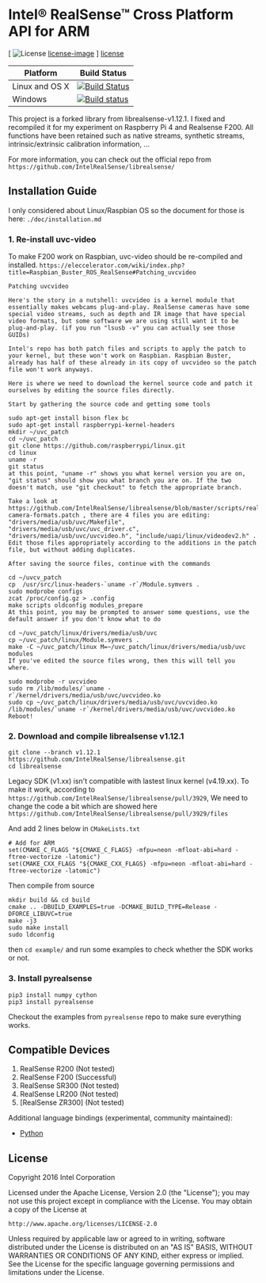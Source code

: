 # Intel® RealSense™ Cross Platform API for ARM

[ ![License] [license-image] ] [license]

[release-image]: http://img.shields.io/badge/release-1.12.0-blue.svg?style=flat
[releases]: https://github.com/IntelRealSense/librealsense/releases

[license-image]: http://img.shields.io/badge/license-Apache--2-blue.svg?style=flat
[license]: LICENSE

Platform | Build Status |
-------- | ------------ |
Linux and OS X | [![Build Status](https://travis-ci.org/IntelRealSense/librealsense.svg?branch=master)](https://travis-ci.org/IntelRealSense/librealsense) |
Windows | [![Build status](https://ci.appveyor.com/api/projects/status/y9f8qcebnb9v41y4?svg=true)](https://ci.appveyor.com/project/ddiakopoulos/librealsense) |


This project is a forked library from librealsense-v1.12.1.
I fixed and recompiled it for my experiment on Raspberry Pi 4 and Realsense F200. All functions have been retained such as native streams, synthetic streams, intrinsic/extrinsic calibration information, ...

For more information, you can check out the official repo from `https://github.com/IntelRealSense/librealsense/`


## Installation Guide

I only considered about Linux/Raspbian OS so the document for those is here: `./doc/installation.md`

### 1. Re-install uvc-video

To make F200 work on Raspbian, uvc-video should be re-compiled and installed. `https://eleccelerator.com/wiki/index.php?title=Raspbian_Buster_ROS_RealSense#Patching_uvcvideo`

```
Patching uvcvideo

Here's the story in a nutshell: uvcvideo is a kernel module that essentially makes webcams plug-and-play. RealSense cameras have some special video streams, such as depth and IR image that have special video formats, but some software we are using still want it to be plug-and-play. (if you run "lsusb -v" you can actually see those GUIDs)

Intel's repo has both patch files and scripts to apply the patch to your kernel, but these won't work on Raspbian. Raspbian Buster, already has half of these already in its copy of uvcvideo so the patch file won't work anyways.

Here is where we need to download the kernel source code and patch it ourselves by editing the source files directly.

Start by gathering the source code and getting some tools

sudo apt-get install bison flex bc
sudo apt-get install raspberrypi-kernel-headers
mkdir ~/uvc_patch
cd ~/uvc_patch
git clone https://github.com/raspberrypi/linux.git
cd linux
uname -r
git status
at this point, "uname -r" shows you what kernel version you are on, "git status" should show you what branch you are on. If the two doesn't match, use "git checkout" to fetch the appropriate branch.

Take a look at https://github.com/IntelRealSense/librealsense/blob/master/scripts/realsense-camera-formats.patch , there are 4 files you are editing: "drivers/media/usb/uvc/Makefile", "drivers/media/usb/uvc/uvc_driver.c", "drivers/media/usb/uvc/uvcvideo.h", "include/uapi/linux/videodev2.h" . Edit those files appropriately according to the additions in the patch file, but without adding duplicates.

After saving the source files, continue with the commands

cd ~/uvcv_patch
cp  /usr/src/linux-headers-`uname -r`/Module.symvers .
sudo modprobe configs
zcat /proc/config.gz > .config
make scripts oldconfig modules_prepare
At this point, you may be prompted to answer some questions, use the default answer if you don't know what to do

cd ~/uvc_patch/linux/drivers/media/usb/uvc
cp ~/uvc_patch/linux/Module.symvers .
make -C ~/uvc_patch/linux M=~/uvc_patch/linux/drivers/media/usb/uvc modules
If you've edited the source files wrong, then this will tell you where.

sudo modprobe -r uvcvideo
sudo rm /lib/modules/`uname -r`/kernel/drivers/media/usb/uvc/uvcvideo.ko
sudo cp ~/uvc_patch/linux/drivers/media/usb/uvc/uvcvideo.ko /lib/modules/`uname -r`/kernel/drivers/media/usb/uvc/uvcvideo.ko
Reboot!

```

### 2. Download and compile librealsense v1.12.1


```
git clone --branch v1.12.1 https://github.com/IntelRealSense/librealsense.git
cd librealsense
```

Legacy SDK (v1.xx) isn't compatible with lastest linux kernel (v4.19.xx). To make it work, according to `https://github.com/IntelRealSense/librealsense/pull/3929`,
We need to change the code a bit which are showed here `https://github.com/IntelRealSense/librealsense/pull/3929/files`

And add 2 lines below in `CMakeLists.txt`
```
# Add for ARM
set(CMAKE_C_FLAGS "${CMAKE_C_FLAGS} -mfpu=neon -mfloat-abi=hard -ftree-vectorize -latomic")
set(CMAKE_CXX_FLAGS "${CMAKE_CXX_FLAGS} -mfpu=neon -mfloat-abi=hard -ftree-vectorize -latomic")
```

Then compile from source

```
mkdir build && cd build
cmake .. -DBUILD_EXAMPLES=true -DCMAKE_BUILD_TYPE=Release -DFORCE_LIBUVC=true
make -j3
sudo make install
sudo ldconfig
```

then `cd example/` and run some examples to check whether the SDK works or not.

### 3. Install pyrealsense

```
pip3 install numpy cython
pip3 install pyrealsense
```

Checkout the examples from `pyrealsense` repo to make sure everything works.


## Compatible Devices

1. RealSense R200 (Not tested)
2. RealSense F200 (Successful)
3. RealSense SR300 (Not tested)
4. RealSense LR200 (Not tested)
5. [RealSense ZR300] (Not tested)


Additional language bindings (experimental, community maintained):
  * [Python](https://github.com/toinsson/pyrealsense)

## License

Copyright 2016 Intel Corporation

Licensed under the Apache License, Version 2.0 (the "License");
you may not use this project except in compliance with the License.
You may obtain a copy of the License at

    http://www.apache.org/licenses/LICENSE-2.0

Unless required by applicable law or agreed to in writing, software
distributed under the License is distributed on an "AS IS" BASIS,
WITHOUT WARRANTIES OR CONDITIONS OF ANY KIND, either express or implied.
See the License for the specific language governing permissions and
limitations under the License.
